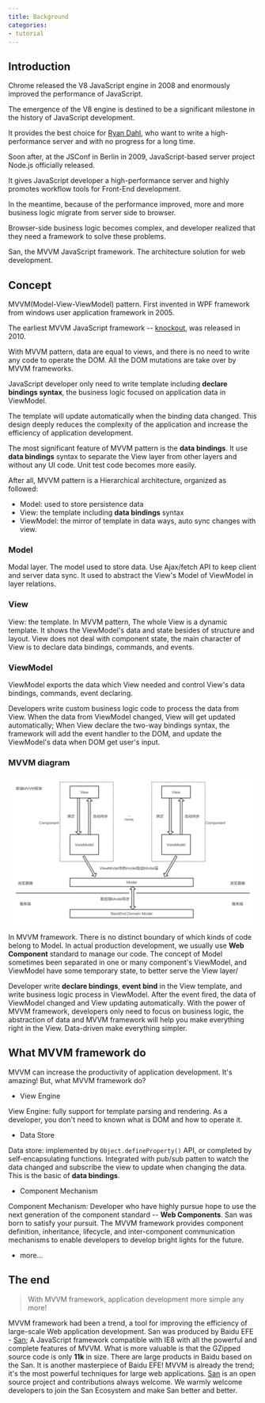 ```yaml
---
title: Background
categories:
- tutorial
---
```


Introduction
-----

Chrome released the V8 JavaScript engine in 2008 and enormously improved the performance of JavaScript. 

The emergence of the V8 engine is destined to be a significant milestone in the history of JavaScript development.

It provides the best choice for [Ryan Dahl](http://tinyclouds.org/), who want to write a high-performance server and with no progress for a long time.

Soon after, at the JSConf in Berlin in 2009, JavaScript-based server project Node.js officially released.

It gives JavaScript developer a high-performance server and highly promotes workflow tools for Front-End development.

In the meantime, because of the performance improved, more and more business logic migrate from server side to browser.

Browser-side business logic becomes complex, and developer realized that they need a framework to solve these problems.

San, the MVVM JavaScript framework. The architecture solution for web development. 

Concept
-----

MVVM(Model-View-ViewModel) pattern. First invented in WPF framework from windows user application framework in 2005. 

The earliest MVVM JavaScript framework -- [knockout](https://github.com/knockout/knockout), was released in 2010. 

With MVVM pattern, data are equal to views, and there is no need to write any code to operate the DOM. All the DOM mutations are take over by MVVM frameworks. 

JavaScript developer only need to write template including **declare bindings syntax**, the business logic focused on application data in ViewModel. 

The template will update automatically when the binding data changed. This design deeply reduces the complexity of the application and increase the efficiency of application development.

The most significant feature of MVVM pattern is the **data bindings**. It use **data bindings** syntax to separate the View layer from other layers and without any UI code. Unit test code becomes more easily.

After all, MVVM pattern is a Hierarchical architecture, organized as followed: 

- Model: used to store persistence data
- View: the template including **data bindings** syntax
- ViewModel: the mirror of template in data ways, auto sync changes with view. 

### Model

Modal layer. The model used to store data. Use Ajax/fetch API to keep client and server data sync. It used to abstract the View's Model of ViewModel in layer relations. 


### View

View: the template. In MVVM pattern, The whole View is a dynamic template. It shows the ViewModel's data and state besides of structure and layout. View does not deal with component state, the main character of View is to declare data bindings, commands, and events.

### ViewModel

ViewModel exports the data which View needed and control View's data bindings, commands, event declaring. 

Developers write custom business logic code to process the data from View. When the data from ViewModel changed, View will get updated automatically; When View declare the two-way bindings syntax, the framework will add the event handler to the DOM, and update the ViewModel's data when DOM get user's input.

### MVVM diagram

<img src="https://raw.githubusercontent.com/X-Jray/blog/master/assets/mvvm.png" width="540" alt="前端MVVM">

In MVVM framework. There is no distinct boundary of which kinds of code belong to Model. In actual production development, we usually use **Web Component** standard to manage our code. The concept of Model sometimes been separated in one or many component's ViewModel, and ViewModel have some temporary state, to better serve the View layer/

Developer write **declare bindings**, **event bind** in the View template, and write business logic process in ViewModel. After the event fired, the data of ViewModel changed and View updating automatically. With the power of MVVM framework, developers only need to focus on business logic, the abstraction of data and MVVM framework will help you make everything right in the View. Data-driven make everything simpler.

What MVVM framework do
-----
MVVM can increase the productivity of application development. It's amazing! But, what MVVM framework do?

- View Engine

View Engine: fully support for template parsing and rendering. As a developer, you don't need to known what is DOM and how to operate it.

- Data Store

Data store: implemented by `Object.defineProperty()` API, or completed by self-encapsulating functions. Integrated with pub/sub patten to watch the data changed and subscribe the view to update when changing the data. This is the basic of **data bindings**.

- Component Mechanism

Component Mechanism: Developer who have highly pursue hope to use the next generation of the component standard -- **Web Components**. San was born to satisfy your pursuit. The MVVM framework provides component definition, inheritance, lifecycle, and inter-component communication mechanisms to enable developers to develop bright lights for the future.

- more...

The end
-----

> With MVVM framework, application development more simple any more!

MVVM framework had been a trend, a tool for improving the efficiency of large-scale Web application development. San was produced by Baidu EFE - [San](https://baidu.github.io/San/); A JavaScript framework compatible with IE8 with all the powerful and complete features of MVVM. What is more valuable is that the GZipped source code is only **11k** in size. There are large products in Baidu based on the San. It is another masterpiece of Baidu EFE! MVVM is already the trend; it's the most powerful techniques for large web applications. [San](https://baidu.github.io/San/) is an open source project and contributions always welcome. We warmly welcome developers to join the San Ecosystem and make San better and better.